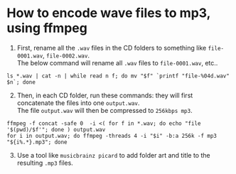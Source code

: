# How to encode wave files to mp3, using ffmpeg

1. First, rename all the `.wav` files in the CD folders to something like `file-0001.wav`, `file-0002.wav`.  
The below command will rename all `.wav` files to `file-0001.wav`, etc..  
```
ls *.wav | cat -n | while read n f; do mv "$f" `printf "file-%04d.wav" $n`; done
```

2. Then, in each CD folder, run these commands: they will first concatenate the files into one `output.wav`.  
The file `output.wav` will then be compressed to `256kbps mp3`.

```
ffmpeg -f concat -safe 0  -i <( for f in *.wav; do echo "file '$(pwd)/$f'"; done ) output.wav  
for i in output.wav; do ffmpeg -threads 4 -i "$i" -b:a 256k -f mp3 "${i%.*}.mp3"; done  
```
3. Use a tool like `musicbrainz picard` to add folder art and title to the resulting `.mp3` files.
